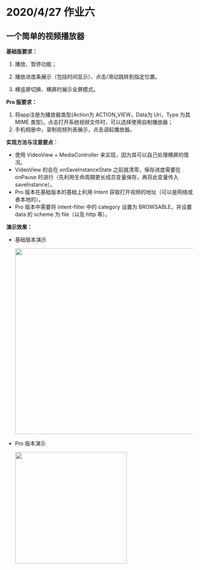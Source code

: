 # 2020/4/27 作业六

## 一个简单的视频播放器

**基础版要求：**

1. 播放、暂停功能；

2. 播放进度条展示（包括时间显示）、点击/滑动跳转到指定位置。

3. 横竖屏切换、横屏时展示全屏模式。

**Pro 版要求：**

1. 将app注册为播放器类型(Action为 ACTION_VIEW，Data为 Uri，Type 为其 MIME 类型)，点击打开系统视频文件时，可以选择使用自制播放器；
2. 手机相册中，录制视频列表展示，点击调起播放器。

**实现方法与注意要点**：

- 使用 VideoView + MediaController 来实现，因为其可以自己处理横屏的情况。
- VideoView 的会在 onSaveInstanceState 之前就清零，保存进度需要在 onPause 时进行（先利用生命周期更长成员变量保存，再将此变量传入 saveInstance）。
- Pro 版本在基础版本的基础上利用 Intent 获取打开视频的地址（可以是网络或者本地的）。
- Pro 版本中需要将 intent-filter 中的 category 设置为 BROWSABLE，并设置 data 的 scheme 为 file（以及 http 等）。

**演示效果：**

- 基础版本演示

  <img src="pics/1.gif" Height=500/>

- Pro 版本演示

  <img src="pics/2.gif" width=300>
